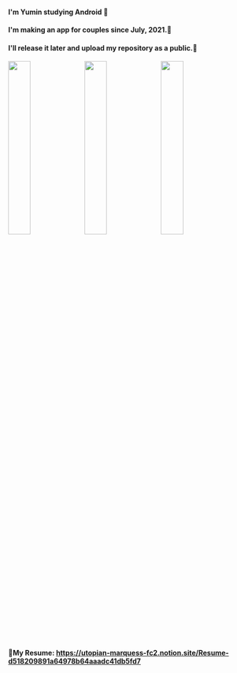 #### I'm Yumin studying Android 📱

#### I'm making an app for couples since July, 2021.👫 

#### I'll release it later and upload my repository as a public.📂

<img src="https://user-images.githubusercontent.com/49779139/145021695-62da54b0-9dab-4dcd-b716-aabf6392e05f.png" width="30%" height="30%" /> <img src="https://user-images.githubusercontent.com/49779139/145021705-2b7fa7a0-f8ba-4c8f-ad6b-4431a03c91f3.png" width="30%" height="30%" /> <img src="https://user-images.githubusercontent.com/49779139/145021706-95c37e06-ceb4-4d3d-97a4-9ac44dbea6df.png" width="30%" height="30%" />

#### 📝My Resume: https://utopian-marquess-fc2.notion.site/Resume-d518209891a64978b64aaadc41db5fd7
